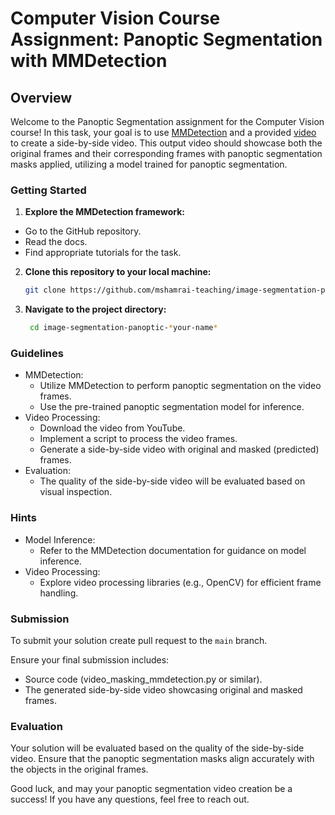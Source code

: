 # Computer Vision Course Assignment: Panoptic Segmentation with MMDetection

## Overview

Welcome to the Panoptic Segmentation assignment for the Computer Vision course! In this task, your goal is to use [MMDetection](https://github.com/open-mmlab/mmdetection) and a provided [video](https://www.youtube.com/watch?v=Atkp8mklOh0) to create a side-by-side video. This output video should showcase both the original frames and their corresponding frames with panoptic segmentation masks applied, utilizing a model trained for panoptic segmentation.

### Getting Started

1. **Explore the MMDetection framework:**
  - Go to the GitHub repository.
  - Read the docs.
  - Find appropriate tutorials for the task.

2. **Clone this repository to your local machine:**
     ```bash
     git clone https://github.com/mshamrai-teaching/image-segmentation-panoptic-*your-name*
     ```
3. **Navigate to the project directory:**
      ```bash
       cd image-segmentation-panoptic-*your-name*
      ```

### Guidelines

* MMDetection:
  * Utilize MMDetection to perform panoptic segmentation on the video frames.
  * Use the pre-trained panoptic segmentation model for inference.
* Video Processing:
  * Download the video from YouTube.
  * Implement a script to process the video frames.
  * Generate a side-by-side video with original and masked (predicted) frames.
* Evaluation:
  * The quality of the side-by-side video will be evaluated based on visual inspection.
 
### Hints

* Model Inference:
  * Refer to the MMDetection documentation for guidance on model inference.
* Video Processing:
  * Explore video processing libraries (e.g., OpenCV) for efficient frame handling.

### Submission

To submit your solution create pull request to the `main` branch.

Ensure your final submission includes:
* Source code (video_masking_mmdetection.py or similar).
* The generated side-by-side video showcasing original and masked frames.

### Evaluation

Your solution will be evaluated based on the quality of the side-by-side video. Ensure that the panoptic segmentation masks align accurately with the objects in the original frames.

Good luck, and may your panoptic segmentation video creation be a success! If you have any questions, feel free to reach out.

